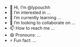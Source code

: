- 👋 Hi, I’m @lypouchh
- 👀 I’m interested in ...
- 🌱 I’m currently learning ...
- 💞️ I’m looking to collaborate on ...
- 📫 How to reach me ...
- 😄 Pronouns: ...
- ⚡ Fun fact: ...

<!---
lypouchh/lypouchh is a ✨ special ✨ repository because its `README.md` (this file) appears on your GitHub profile.
You can click the Preview link to take a look at your changes.
--->
